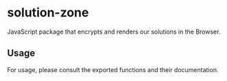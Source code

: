 # solution-zone

JavaScript package that encrypts and renders our solutions in the Browser.

## Usage

For usage, please consult the exported functions and their documentation.
